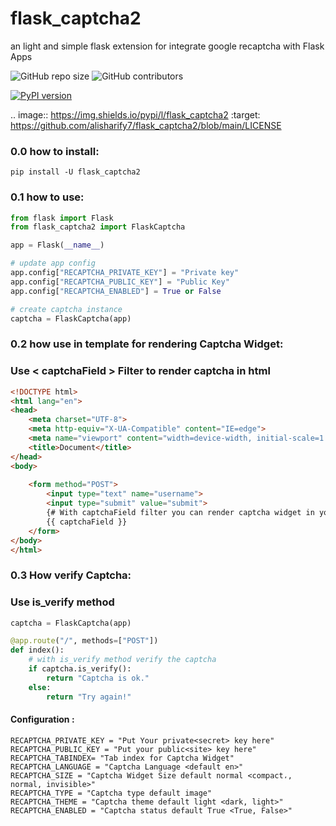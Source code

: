 # flask_captcha2
an light and simple flask extension for integrate google recaptcha with Flask Apps
<p>

  
  <img alt="GitHub repo size" src="https://img.shields.io/github/repo-size/alisharify7/flask_captcha2">

  
  <img alt="GitHub contributors" src="https://img.shields.io/github/contributors/alisharify7/flask_captcha2">
  
  
  [![PyPI version](https://badge.fury.io/py/flask-captcha2.svg)](https://badge.fury.io/py/flask-captcha2)

</p>
  
  
  
.. image:: https://img.shields.io/pypi/l/flask_captcha2
  :target: https://github.com/alisharify7/flask_captcha2/blob/main/LICENSE



### 0.0 how to install:
  
    pip install -U flask_captcha2 


### 0.1 how to use:

```python
from flask import Flask
from flask_captcha2 import FlaskCaptcha

app = Flask(__name__)

# update app config
app.config["RECAPTCHA_PRIVATE_KEY"] = "Private key"
app.config["RECAPTCHA_PUBLIC_KEY"] = "Public Key"
app.config["RECAPTCHA_ENABLED"] = True or False

# create captcha instance
captcha = FlaskCaptcha(app)

```

### 0.2 how use in template for rendering Captcha Widget:

### Use < captchaField > Filter to render captcha in html


```html
<!DOCTYPE html>
<html lang="en">
<head>
    <meta charset="UTF-8">
    <meta http-equiv="X-UA-Compatible" content="IE=edge">
    <meta name="viewport" content="width=device-width, initial-scale=1.0">
    <title>Document</title>
</head>
<body>
    
    <form method="POST">
        <input type="text" name="username">
        <input type="submit" value="submit">
        {# With captchaField filter you can render captcha widget in your html code #}
        {{ captchaField }}
    </form>
</body>
</html>
```


### 0.3 How verify Captcha:
### Use is_verify method  
```python
captcha = FlaskCaptcha(app)

@app.route("/", methods=["POST"])
def index():
    # with is_verify method verify the captcha 
    if captcha.is_verify():
        return "Captcha is ok."
    else:
        return "Try again!" 

```


#### Configuration :
  
    RECAPTCHA_PRIVATE_KEY = "Put Your private<secret> key here"
    RECAPTCHA_PUBLIC_KEY = "Put your public<site> key here"
    RECAPTCHA_TABINDEX= "Tab index for Captcha Widget"
    RECAPTCHA_LANGUAGE = "Captcha Language <default en>"
    RECAPTCHA_SIZE = "Captcha Widget Size default normal <compact،, normal, invisible>"
    RECAPTCHA_TYPE = "Captcha type default image"
    RECAPTCHA_THEME = "Captcha theme default light <dark, light>"
    RECAPTCHA_ENABLED = "Captcha status default True <True, False>"
